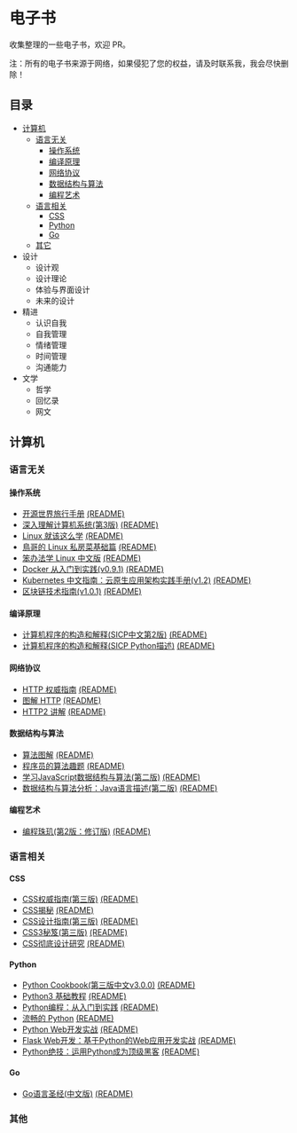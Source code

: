 电子书
============================

收集整理的一些电子书，欢迎 PR。

注：所有的电子书来源于网络，如果侵犯了您的权益，请及时联系我，我会尽快删除！

## 目录

- [计算机](#计算机)
  - [语言无关](#语言无关)
    - [操作系统](#操作系统)
    - [编译原理](#编译原理)
    - [网络协议](#网络协议)
    - [数据结构与算法](#数据结构与算法)
    - [编程艺术](#编程艺术)
  - [语言相关](#语言相关)
    - [CSS](#CSS)
    - [Python](#python)
    - [Go](#go)
  - [其它](#其他)
- 设计
  - 设计观
  - 设计理论
  - 体验与界面设计
  - 未来的设计
- 精进
  - 认识自我
  - 自我管理
  - 情绪管理
  - 时间管理
  - 沟通能力
- 文学
  - 哲学
  - 回忆录
  - 网文

## 计算机

### 语言无关

#### 操作系统

- [开源世界旅行手册](https://i.linuxtoy.org/docs/guide/index.html) [(README)](/it/language-independent/os/os-world-trip.md)
- [深入理解计算机系统(第3版)](https://book.douban.com/subject/1230413/) [(README)](/it/language-independent/os/深入理解计算机系统(第3版).md)
- [Linux 就该这么学](https://www.linuxprobe.com/docs/LinuxProbe.pdf) [(README)](/it/language-independent/os/Linux%20就该这么学.md)
- [鳥哥的 Linux 私房菜基础篇](http://linux.vbird.org/linux_basic/) [(README)](/it/language-independent/os/鳥哥的%20Linux%20私房菜基础篇.md)
- [笨办法学 Linux 中文版](https://www.gitbook.com/book/wizardforcel/llthw/details) [(README)](/it/language-independent/os/笨办法学%20Linux%20中文版.md)
- [Docker 从入门到实践(v0.9.1)](https://www.gitbook.com/book/yeasy/docker_practice/details) [(README)](/it/language-independent/os/Docker%20从入门到实践(v0.9.1).md)
- [Kubernetes 中文指南：云原生应用架构实践手册(v1.2)](https://github.com/rootsongjc/kubernetes-handbook) [(README)](/it/language-independent/os/Kubernetes%20中文指南：云原生应用架构实践手册(v1.2).md)
- [区块链技术指南(v1.0.1)](https://www.gitbook.com/book/yeasy/blockchain_guide/details) [(README)](/it/language-independent/os/区块链技术指南(v1.0.1).md)

#### 编译原理

- [计算机程序的构造和解释(SICP中文第2版)](https://github.com/DeathKing/Learning-SICP) [(README)](/it/language-independent/compiling-principle/计算机程序的构造和解释(SICP中文第2版).md)
- [计算机程序的构造和解释(SICP Python描述)](https://www.gitbook.com/book/wizardforcel/sicp-py/details) [(README)](/it/language-independent/compiling-principle/计算机程序的构造和解释(SICP%20Python描述).md)

#### 网络协议

- [HTTP 权威指南](https://book.douban.com/subject/10746113/) [(README)](/it/language-independent/network-protocol/HTTP%20权威指南.md)
- [图解 HTTP](https://book.douban.com/subject/25863515/) [(README)](/it/language-independent/network-protocol/图解%20HTTP.md)
- [HTTP2 讲解](https://www.gitbook.com/book/ye11ow/http2-explained/details) [(README)](/it/language-independent/network-protocol/HTTP2%20讲解.md)

#### 数据结构与算法

- [算法图解](https://book.douban.com/subject/26979890/) [(README)](/it/language-independent/data-structure-and-algorithm/算法图解.md)
- [程序员的算法趣题](https://book.douban.com/subject/27091348/) [(README)](/it/language-independent/data-structure-and-algorithm/程序员的算法趣题.md)
- [学习JavaScript数据结构与算法(第二版)](https://book.douban.com/subject/27129352/) [(README)](/it/language-independent/data-structure-and-algorithm/学习JavaScript数据结构与算法(第二版).md)
- [数据结构与算法分析：Java语言描述(第二版)](https://book.douban.com/subject/3351237/) [(README)](/it/language-independent/data-structure-and-algorithm/数据结构与算法分析：Java语言描述(第二版).md)

#### 编程艺术

- [编程珠玑(第2版：修订版)](https://book.douban.com/subject/26302533/) [(README)](/it/language-independent/art-of-programming/编程珠玑(第2版：修订版).md)

### 语言相关

#### CSS

- [CSS权威指南(第三版)](https://book.douban.com/subject/2308234/) [(README)](/it/language-related/css/CSS权威指南(第三版).md)
- [CSS揭秘](https://book.douban.com/subject/26745943/) [(README)](/it/language-related/css/CSS揭秘.md)
- [CSS设计指南(第三版)](https://book.douban.com/subject/23123255/) [(README)](/it/language-related/css/CSS设计指南(第三版).md)
- [CSS3秘笈(第三版)](https://book.douban.com/subject/25966256/) [(README)](/it/language-related/css/CSS3秘笈(第三版).md)
- [CSS彻底设计研究](https://book.douban.com/subject/2984164/) [(README)](/it/language-related/css/CSS彻底设计研究.md)

#### Python

- [Python Cookbook(第三版中文v3.0.0)](https://github.com/yidao620c/python3-cookbook) [(README)](/it/language-related/python/Python%20Cookbook(第三版中文v3.0.0).md)
- [Python3 基础教程](https://www.liaoxuefeng.com/wiki/0014316089557264a6b348958f449949df42a6d3a2e542c000) [(README)](/it/language-related/python/Python3%20基础教程.md)
- [Python编程：从入门到实践](https://book.douban.com/subject/26829016/) [(README)](/it/language-related/python/Python编程：从入门到实践.md)
- [流畅的 Python](https://book.douban.com/subject/27028517/) [(README)](/it/language-related/python/流畅的%20Python.md)
- [Python Web开发实战](https://book.douban.com/subject/26852057/) [(README)](/it/language-related/python/Python%20Web开发实战.md)
- [Flask Web开发：基于Python的Web应用开发实战](https://book.douban.com/subject/26274202/) [(README)](/it/language-related/python/Flask%20Web开发：基于Python的Web应用开发实战.md)
- [Python绝技：运用Python成为顶级黑客](https://book.douban.com/subject/26702570/) [(README)](/it/language-related/python/Python绝技：运用Python成为顶级黑客.md)

#### Go

- [Go语言圣经(中文版)](https://legacy.gitbook.com/book/yar999/gopl-zh/details) [(README)](/it/language-related/go/Go语言圣经(中文版).md)

### 其他


